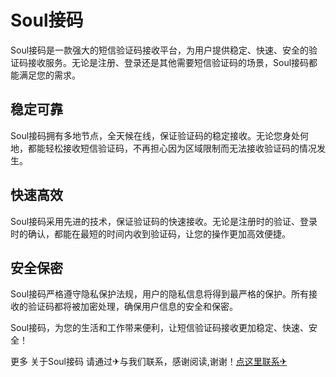 # Soul接码

Soul接码是一款强大的短信验证码接收平台，为用户提供稳定、快速、安全的验证码接收服务。无论是注册、登录还是其他需要短信验证码的场景，Soul接码都能满足您的需求。

## 稳定可靠

Soul接码拥有多地节点，全天候在线，保证验证码的稳定接收。无论您身处何地，都能轻松接收短信验证码，不再担心因为区域限制而无法接收验证码的情况发生。

## 快速高效

Soul接码采用先进的技术，保证验证码的快速接收。无论是注册时的验证、登录时的确认，都能在最短的时间内收到验证码，让您的操作更加高效便捷。

## 安全保密

Soul接码严格遵守隐私保护法规，用户的隐私信息将得到最严格的保护。所有接收的验证码都将被加密处理，确保用户信息的安全和保密。

Soul接码，为您的生活和工作带来便利，让短信验证码接收更加稳定、快速、安全！

更多 关于Soul接码 请通过✈与我们联系，感谢阅读,谢谢！[点这里联系✈](https://d.k02.cc)